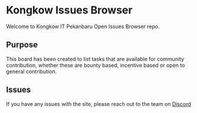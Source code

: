 # Kongkow Issues Browser

Welcome to Kongkow IT Pekanbaru Open Issues Browser repo.

## Purpose

This board has been created to list tasks that are available for community contribution, whether these are bounty based, incentive based or open to general contribution.

## Issues

If you have any issues with the site, please reach out to the team on [Discord](https://kongkowitpku.xyz/discord)
